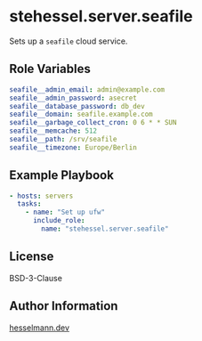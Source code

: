 stehessel.server.seafile
========================

Sets up a `seafile` cloud service.

Role Variables
--------------

```yaml
seafile__admin_email: admin@example.com
seafile__admin_password: asecret
seafile__database_password: db_dev
seafile__domain: seafile.example.com
seafile__garbage_collect_cron: 0 6 * * SUN
seafile__memcache: 512
seafile__path: /srv/seafile
seafile__timezone: Europe/Berlin
```

Example Playbook
----------------

```yaml
- hosts: servers
  tasks:
    - name: "Set up ufw"
      include_role:
        name: "stehessel.server.seafile"
```

License
-------

BSD-3-Clause

Author Information
------------------

[hesselmann.dev](https://www.hesselmann.dev)
